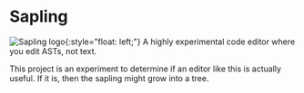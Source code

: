 # Sapling
![Sapling logo](https://raw.githubusercontent.com/kneasle/sapling/master/sapling.gif){:style="float: left;"}
A highly experimental code editor where you edit ASTs, not text.

This project is an experiment to determine if an editor like this is actually useful.  If it is, then the sapling might grow into a tree.
